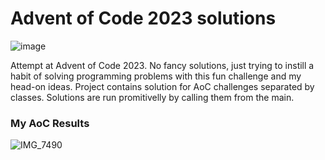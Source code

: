 # Advent of Code 2023 solutions
![image](https://github.com/vikhani/advent-of-code-2023/assets/51340623/90bcfadf-1cca-4bf2-8508-e21a25e4d5ce)

Attempt at Advent of Code 2023. No fancy solutions, just trying to instill a habit of solving programming problems with this fun challenge and my head-on ideas.
Project contains solution for AoC challenges separated by classes. Solutions are run promitivelly by calling them from the main.
### My AoC Results
![IMG_7490](https://github.com/vikhani/advent-of-code-2023/assets/51340623/6aa4454e-9db8-4344-acc3-c06a7c4ed3e7)
